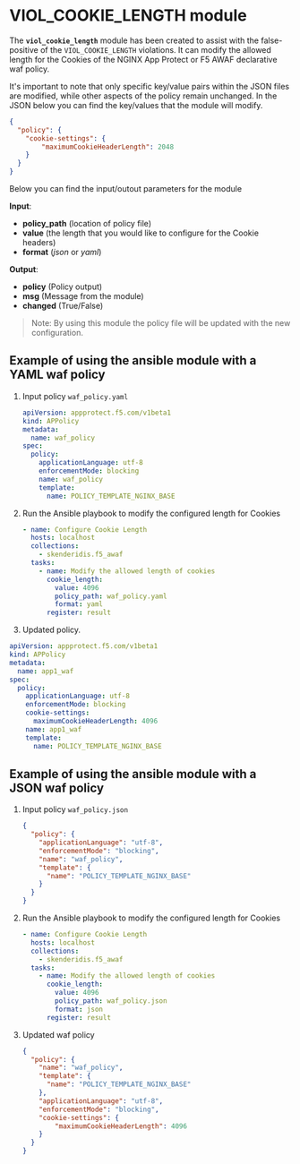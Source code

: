 # VIOL_COOKIE_LENGTH module

The **`viol_cookie_length`** module has been created to assist with the false-positive of the `VIOL_COOKIE_LENGTH` violations. It can modify the allowed length for the Cookies of the NGINX App Protect or F5 AWAF declarative waf policy.

It's important to note that only specific key/value pairs within the JSON files are modified, while other aspects of the policy remain unchanged.
In the JSON below you can find the key/values that the module will modify.

```json
{
  "policy": {
    "cookie-settings": {
        "maximumCookieHeaderLength": 2048
    }
  }
}
```

Below you can find the input/outout parameters for the module

**Input**:
- **policy_path** (location of policy file)
- **value** (the length that you would like to configure for the Cookie headers)
- **format** (*json* or *yaml*)

**Output**:
- **policy** (Policy output)
- **msg** (Message from the module)
- **changed** (True/False)

> Note: By using this module the policy file will be updated with the new configuration.

## Example of using the ansible module with a YAML waf policy
1. Input policy `waf_policy.yaml` 
    ```yaml
    apiVersion: appprotect.f5.com/v1beta1
    kind: APPolicy
    metadata:
      name: waf_policy
    spec:
      policy:
        applicationLanguage: utf-8
        enforcementMode: blocking
        name: waf_policy
        template:
          name: POLICY_TEMPLATE_NGINX_BASE
    ```

2. Run the Ansible playbook to modify the configured length for Cookies
    ```yaml
    - name: Configure Cookie Length
      hosts: localhost
      collections:
        - skenderidis.f5_awaf
      tasks:
        - name: Modify the allowed length of cookies
          cookie_length:
            value: 4096
            policy_path: waf_policy.yaml
            format: yaml
          register: result
    ```

3.  Updated policy.
  ```yaml
  apiVersion: appprotect.f5.com/v1beta1
  kind: APPolicy
  metadata:
    name: app1_waf
  spec:
    policy:
      applicationLanguage: utf-8
      enforcementMode: blocking
      cookie-settings:
        maximumCookieHeaderLength: 4096
      name: app1_waf
      template:
        name: POLICY_TEMPLATE_NGINX_BASE
  ```


## Example of using the ansible module with a JSON waf policy
1. Input policy `waf_policy.json`
    ```json
    {
      "policy": {
        "applicationLanguage": "utf-8",
        "enforcementMode": "blocking",
        "name": "waf_policy",
        "template": {
          "name": "POLICY_TEMPLATE_NGINX_BASE"
        }
      }
    }
    ```

2. Run the Ansible playbook to modify the configured length for Cookies
    ```yaml
    - name: Configure Cookie Length
      hosts: localhost
      collections:
        - skenderidis.f5_awaf
      tasks:
        - name: Modify the allowed length of cookies
          cookie_length:
            value: 4096
            policy_path: waf_policy.json
            format: json
          register: result
    ```


3. Updated waf policy
    ```json
    {
      "policy": {
        "name": "waf_policy",
        "template": {
          "name": "POLICY_TEMPLATE_NGINX_BASE"
        },
        "applicationLanguage": "utf-8",
        "enforcementMode": "blocking",
        "cookie-settings": {
            "maximumCookieHeaderLength": 4096
        }
      }
    }
    ```

